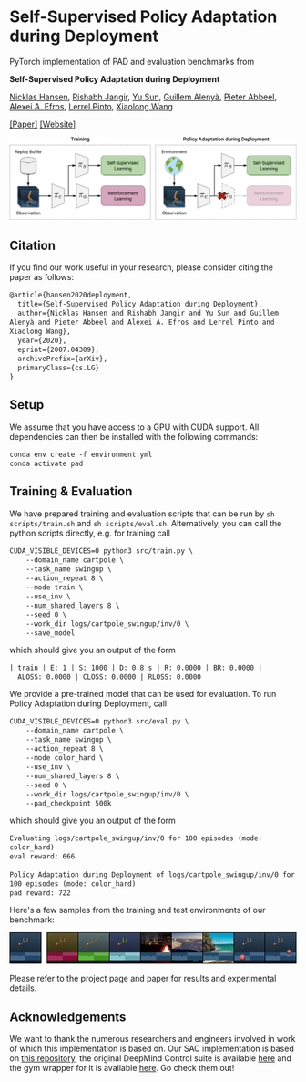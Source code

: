 # Self-Supervised Policy Adaptation during Deployment
PyTorch implementation of PAD and evaluation benchmarks from

**Self-Supervised Policy Adaptation during Deployment**

[Nicklas Hansen](https://nicklashansen.github.io/), [Rishabh Jangir](https://jangirrishabh.github.io/), [Yu Sun](https://yueatsprograms.github.io/), [Guillem Alenyà](http://www.iri.upc.edu/people/galenya/), [Pieter Abbeel](https://people.eecs.berkeley.edu/~pabbeel/), [Alexei A. Efros](https://people.eecs.berkeley.edu/~efros/), [Lerrel Pinto](https://cs.nyu.edu/~lp91/#), [Xiaolong Wang](https://xiaolonw.github.io/)

[[Paper]](https://arxiv.org/abs/2007.04309) [[Website]](https://nicklashansen.github.io/PAD/)

![samples](images/method.png)

## Citation
If you find our work useful in your research, please consider citing the paper as follows:

```
@article{hansen2020deployment,
  title={Self-Supervised Policy Adaptation during Deployment},
  author={Nicklas Hansen and Rishabh Jangir and Yu Sun and Guillem Alenyà and Pieter Abbeel and Alexei A. Efros and Lerrel Pinto and Xiaolong Wang},
  year={2020},
  eprint={2007.04309},
  archivePrefix={arXiv},
  primaryClass={cs.LG}
}
```

## Setup
We assume that you have access to a GPU with CUDA support. All dependencies can then be installed with the following commands:

```
conda env create -f environment.yml
conda activate pad
```

## Training & Evaluation
We have prepared training and evaluation scripts that can be run by `sh scripts/train.sh` and `sh scripts/eval.sh`. Alternatively, you can call the python scripts directly, e.g. for training call

```
CUDA_VISIBLE_DEVICES=0 python3 src/train.py \
    --domain_name cartpole \
    --task_name swingup \
    --action_repeat 8 \
    --mode train \
    --use_inv \
    --num_shared_layers 8 \
    --seed 0 \
    --work_dir logs/cartpole_swingup/inv/0 \
    --save_model
```
which should give you an output of the form
```
| train | E: 1 | S: 1000 | D: 0.8 s | R: 0.0000 | BR: 0.0000 | 
  ALOSS: 0.0000 | CLOSS: 0.0000 | RLOSS: 0.0000
```

We provide a pre-trained model that can be used for evaluation. To run Policy Adaptation during Deployment, call

```
CUDA_VISIBLE_DEVICES=0 python3 src/eval.py \
    --domain_name cartpole \
    --task_name swingup \
    --action_repeat 8 \
    --mode color_hard \
    --use_inv \
    --num_shared_layers 8 \
    --seed 0 \
    --work_dir logs/cartpole_swingup/inv/0 \
    --pad_checkpoint 500k
```
which should give you an output of the form
```
Evaluating logs/cartpole_swingup/inv/0 for 100 episodes (mode: color_hard)
eval reward: 666

Policy Adaptation during Deployment of logs/cartpole_swingup/inv/0 for 100 episodes (mode: color_hard)
pad reward: 722
```

Here's a few samples from the training and test environments of our benchmark:

![samples](images/samples.png)

Please refer to the project page and paper for results and experimental details.

## Acknowledgements

We want to thank the numerous researchers and engineers involved in work of which this implementation is based on.
Our SAC implementation is based on [this repository](https://github.com/denisyarats/pytorch_sac_ae), the original DeepMind Control suite is available [here](https://github.com/deepmind/dm_control) and the gym wrapper for it is available [here](https://github.com/denisyarats/dmc2gym). Go check them out!
